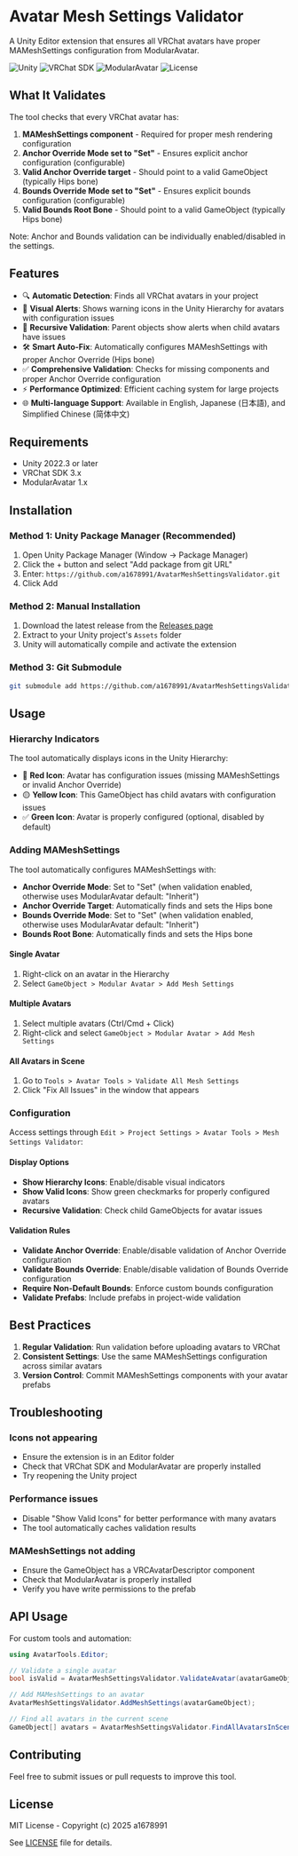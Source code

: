 # Avatar Mesh Settings Validator

A Unity Editor extension that ensures all VRChat avatars have proper MAMeshSettings configuration from ModularAvatar.

![Unity](https://img.shields.io/badge/Unity-2022.3%2B-blue)
![VRChat SDK](https://img.shields.io/badge/VRChat%20SDK-3.x-green)
![ModularAvatar](https://img.shields.io/badge/ModularAvatar-1.x-orange)
![License](https://img.shields.io/badge/License-MIT-yellow)

## What It Validates

The tool checks that every VRChat avatar has:
1. **MAMeshSettings component** - Required for proper mesh rendering configuration
2. **Anchor Override Mode set to "Set"** - Ensures explicit anchor configuration (configurable)
3. **Valid Anchor Override target** - Should point to a valid GameObject (typically Hips bone)
4. **Bounds Override Mode set to "Set"** - Ensures explicit bounds configuration (configurable)
5. **Valid Bounds Root Bone** - Should point to a valid GameObject (typically Hips bone)

Note: Anchor and Bounds validation can be individually enabled/disabled in the settings.

## Features

- 🔍 **Automatic Detection**: Finds all VRChat avatars in your project
- 🚨 **Visual Alerts**: Shows warning icons in the Unity Hierarchy for avatars with configuration issues
- 🔄 **Recursive Validation**: Parent objects show alerts when child avatars have issues
- 🛠️ **Smart Auto-Fix**: Automatically configures MAMeshSettings with proper Anchor Override (Hips bone)
- ✅ **Comprehensive Validation**: Checks for missing components and proper Anchor Override configuration
- ⚡ **Performance Optimized**: Efficient caching system for large projects
- 🌐 **Multi-language Support**: Available in English, Japanese (日本語), and Simplified Chinese (简体中文)

## Requirements

- Unity 2022.3 or later
- VRChat SDK 3.x
- ModularAvatar 1.x

## Installation

### Method 1: Unity Package Manager (Recommended)
1. Open Unity Package Manager (Window → Package Manager)
2. Click the + button and select "Add package from git URL"
3. Enter: `https://github.com/a1678991/AvatarMeshSettingsValidator.git`
4. Click Add

### Method 2: Manual Installation
1. Download the latest release from the [Releases page](https://github.com/a1678991/AvatarMeshSettingsValidator/releases)
2. Extract to your Unity project's `Assets` folder
3. Unity will automatically compile and activate the extension

### Method 3: Git Submodule
```bash
git submodule add https://github.com/a1678991/AvatarMeshSettingsValidator.git Assets/AvatarMeshSettingsValidator
```

## Usage

### Hierarchy Indicators

The tool automatically displays icons in the Unity Hierarchy:

- 🔴 **Red Icon**: Avatar has configuration issues (missing MAMeshSettings or invalid Anchor Override)
- 🟡 **Yellow Icon**: This GameObject has child avatars with configuration issues
- ✅ **Green Icon**: Avatar is properly configured (optional, disabled by default)

### Adding MAMeshSettings

The tool automatically configures MAMeshSettings with:
- **Anchor Override Mode**: Set to "Set" (when validation enabled, otherwise uses ModularAvatar default: "Inherit")
- **Anchor Override Target**: Automatically finds and sets the Hips bone
- **Bounds Override Mode**: Set to "Set" (when validation enabled, otherwise uses ModularAvatar default: "Inherit")
- **Bounds Root Bone**: Automatically finds and sets the Hips bone

#### Single Avatar
1. Right-click on an avatar in the Hierarchy
2. Select `GameObject > Modular Avatar > Add Mesh Settings`

#### Multiple Avatars
1. Select multiple avatars (Ctrl/Cmd + Click)
2. Right-click and select `GameObject > Modular Avatar > Add Mesh Settings`

#### All Avatars in Scene
1. Go to `Tools > Avatar Tools > Validate All Mesh Settings`
2. Click "Fix All Issues" in the window that appears

### Configuration

Access settings through `Edit > Project Settings > Avatar Tools > Mesh Settings Validator`:

#### Display Options
- **Show Hierarchy Icons**: Enable/disable visual indicators
- **Show Valid Icons**: Show green checkmarks for properly configured avatars
- **Recursive Validation**: Check child GameObjects for avatar issues

#### Validation Rules
- **Validate Anchor Override**: Enable/disable validation of Anchor Override configuration
- **Validate Bounds Override**: Enable/disable validation of Bounds Override configuration
- **Require Non-Default Bounds**: Enforce custom bounds configuration
- **Validate Prefabs**: Include prefabs in project-wide validation

## Best Practices

1. **Regular Validation**: Run validation before uploading avatars to VRChat
2. **Consistent Settings**: Use the same MAMeshSettings configuration across similar avatars
3. **Version Control**: Commit MAMeshSettings components with your avatar prefabs

## Troubleshooting

### Icons not appearing
- Ensure the extension is in an Editor folder
- Check that VRChat SDK and ModularAvatar are properly installed
- Try reopening the Unity project

### Performance issues
- Disable "Show Valid Icons" for better performance with many avatars
- The tool automatically caches validation results

### MAMeshSettings not adding
- Ensure the GameObject has a VRCAvatarDescriptor component
- Check that ModularAvatar is properly installed
- Verify you have write permissions to the prefab

## API Usage

For custom tools and automation:

```csharp
using AvatarTools.Editor;

// Validate a single avatar
bool isValid = AvatarMeshSettingsValidator.ValidateAvatar(avatarGameObject);

// Add MAMeshSettings to an avatar
AvatarMeshSettingsValidator.AddMeshSettings(avatarGameObject);

// Find all avatars in the current scene
GameObject[] avatars = AvatarMeshSettingsValidator.FindAllAvatarsInScene();
```

## Contributing

Feel free to submit issues or pull requests to improve this tool.

## License

MIT License - Copyright (c) 2025 a1678991

See [LICENSE](LICENSE) file for details.